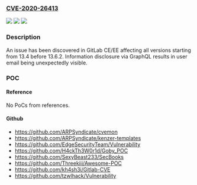 ### [CVE-2020-26413](https://cve.mitre.org/cgi-bin/cvename.cgi?name=CVE-2020-26413)
![](https://img.shields.io/static/v1?label=Product&message=GitLab%20CE%2FEE&color=blue)
![](https://img.shields.io/static/v1?label=Version&message=n%2Fa&color=blue)
![](https://img.shields.io/static/v1?label=Vulnerability&message=Information%20exposure%20in%20GitLab%20CE%2FEE&color=brighgreen)

### Description

An issue has been discovered in GitLab CE/EE affecting all versions starting from 13.4 before 13.6.2. Information disclosure via GraphQL results in user email being unexpectedly visible.

### POC

#### Reference
No PoCs from references.

#### Github
- https://github.com/ARPSyndicate/cvemon
- https://github.com/ARPSyndicate/kenzer-templates
- https://github.com/EdgeSecurityTeam/Vulnerability
- https://github.com/H4ckTh3W0r1d/Goby_POC
- https://github.com/SexyBeast233/SecBooks
- https://github.com/Threekiii/Awesome-POC
- https://github.com/kh4sh3i/Gitlab-CVE
- https://github.com/tzwlhack/Vulnerability

